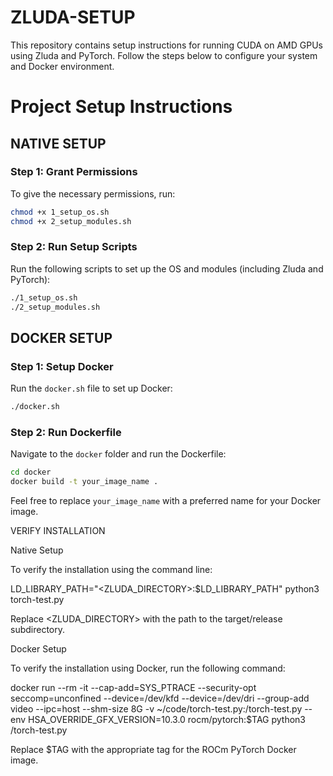# ZLUDA-SETUP

This repository contains setup instructions for running CUDA on AMD GPUs using Zluda and PyTorch. Follow the steps below to configure your system and Docker environment.

# Project Setup Instructions

## NATIVE SETUP

### Step 1: Grant Permissions
To give the necessary permissions, run:

```sh
chmod +x 1_setup_os.sh
chmod +x 2_setup_modules.sh
```

### Step 2: Run Setup Scripts
Run the following scripts to set up the OS and modules (including Zluda and PyTorch):

```sh
./1_setup_os.sh
./2_setup_modules.sh
```

## DOCKER SETUP

### Step 1: Setup Docker
Run the `docker.sh` file to set up Docker:

```sh
./docker.sh
```

### Step 2: Run Dockerfile
Navigate to the `docker` folder and run the Dockerfile:

```sh
cd docker
docker build -t your_image_name .
```

Feel free to replace `your_image_name` with a preferred name for your Docker image.


VERIFY INSTALLATION

Native Setup

To verify the installation using the command line:

LD_LIBRARY_PATH="<ZLUDA_DIRECTORY>:$LD_LIBRARY_PATH" python3 torch-test.py

Replace <ZLUDA_DIRECTORY> with the path to the target/release subdirectory.

Docker Setup

To verify the installation using Docker, run the following command:

docker run --rm -it --cap-add=SYS_PTRACE --security-opt seccomp=unconfined --device=/dev/kfd --device=/dev/dri --group-add video --ipc=host --shm-size 8G -v ~/code/torch-test.py:/torch-test.py --env HSA_OVERRIDE_GFX_VERSION=10.3.0 rocm/pytorch:$TAG python3 /torch-test.py

Replace $TAG with the appropriate tag for the ROCm PyTorch Docker image.